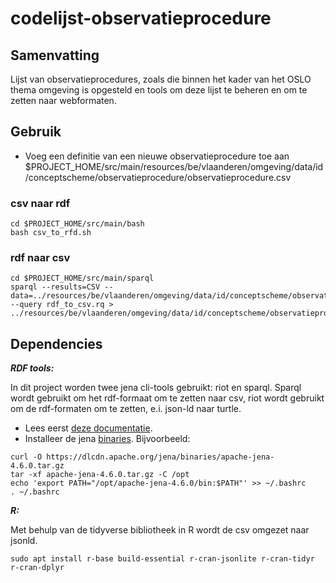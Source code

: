 # codelijst-observatieprocedure

## Samenvatting
Lijst van observatieprocedures, zoals die binnen het kader van het OSLO thema omgeving is opgesteld en tools om deze lijst te beheren en om te zetten naar webformaten. 

## Gebruik

- Voeg een definitie van een nieuwe observatieprocedure toe aan $PROJECT_HOME/src/main/resources/be/vlaanderen/omgeving/data/id/conceptscheme/observatieprocedure/observatieprocedure.csv

### csv naar rdf
```
cd $PROJECT_HOME/src/main/bash
bash csv_to_rfd.sh
```
### rdf naar csv
```
cd $PROJECT_HOME/src/main/sparql
sparql --results=CSV --data=../resources/be/vlaanderen/omgeving/data/id/conceptscheme/observatieprocedure/observatieprocedure.ttl  --query rdf_to_csv.rq > ../resources/be/vlaanderen/omgeving/data/id/conceptscheme/observatieprocedure/observatieprocedure.csv
```

## Dependencies

**_RDF tools:_**

In dit project worden twee jena cli-tools gebruikt: riot en sparql.
Sparql wordt gebruikt om het rdf-formaat om te zetten naar csv, riot wordt gebruikt om de rdf-formaten om te zetten, e.i. json-ld naar turtle.
- Lees eerst [deze documentatie](https://jena.apache.org/documentation/tools/index.html).
- Installeer de jena [binaries](https://dlcdn.apache.org/jena/binaries/).
Bijvoorbeeld:
```
curl -O https://dlcdn.apache.org/jena/binaries/apache-jena-4.6.0.tar.gz
tar -xf apache-jena-4.6.0.tar.gz -C /opt
echo 'export PATH="/opt/apache-jena-4.6.0/bin:$PATH"' >> ~/.bashrc
. ~/.bashrc
```

**_R:_**

Met behulp van de tidyverse bibliotheek in R wordt de csv omgezet naar jsonld.
```
sudo apt install r-base build-essential r-cran-jsonlite r-cran-tidyr r-cran-dplyr
```

